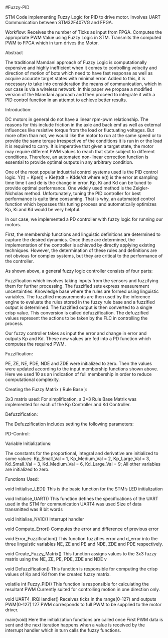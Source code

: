 #Fuzzy-PID

STM Code implementing Fuzzy Logic for PID to drive motor.
Involves UART Communication between STM32F407VG and FPGA.

Workflow:
Receives the number of Ticks as input from FPGA. 
Computes the appropriate PWM Value using Fuzzy Logic in STM.
Transmits the computed PWM to FPGA which in turn drives the Motor.

Abstract

The traditional Mamdani approach of Fuzzy Logic is computationally expensive and highly inefficient when it comes to controlling velocity and direction of motion of bots which need to have fast response as well as acquire accurate target states with minimal error. Added to this, it is necessary to take into consideration the means of communication, which in our case is via a wireless network. In this paper we propose a modified version of the Mamdani approach and then proceed to integrate it with a PID control function in an attempt to achieve better results.

Introduction:
	
DC motors in general do not have a linear rpm-pwm relationship. The reasons for this include friction in the axle and back emf as well as external influences like resistive torque from the load or fluctuating voltages. But more often than not, we would like the motor to run at the same speed or to provide the same torque irrespective of the conditions it is run in or the load it is required to carry. It is imperative that given a target state, the motor may require different PWM values to reach that state subject to different conditions. Therefore, an automated non-linear correction function is essential to provide optimal outputs in any arbitrary condition.

One of the most popular industrial control systems used is the PID control logic.
	Y(t)  = Kpe(t) + Kie(t)dt + Kdde/dt
where  e(t) is the error at sampling time time t and de is the change in error. 
Kp, Ki and Kd can be tuned to provide optimal performance. One widely used method is the Zeigler-Nicholas method. 
Unfortunately, tuning the PID controller for best performance is quite time consuming. That is why, an automated control function which bypasses this tuning process and automatically optimizes Kp, Ki and Kd would be very helpful.

In our case, we implemented a PD controller with fuzzy logic for running our motors.

First, the membership functions and linguistic definitions are determined to capture the desired dynamics. Once these are determined, the implementation of the controller is achieved by directly applying existing techniques. However, the determination of these rules and definitions are not obvious for complex systems, but they are critical to the performance of the controller.


As shown above, a general fuzzy logic controller consists of four parts:

Fuzzification which involves taking inputs from the sensors and fuzzifying them for further processing. The fuzzified sets express measurement uncertainties.
Knowledge base where the rules are formed using linguistic variables.
The fuzzified measurements are then used by the inference engine to evaluate the rules stored in the fuzzy rule base and a fuzzified output is determined.
The fuzzified output is then converted to a single crisp value. This conversion is called defuzzification. The defuzzified values represent the actions to be taken by the FLC in controlling the process.


Our fuzzy controller takes as input the error and change in error and outputs Kp and Kd.
These new values are fed into a PD function which computes the required PWM.



Fuzzification:

PE, ZE, NE, PDE, NDE and ZDE were initialized to zero.
Then the values were updated according to the input membership functions shown above. Here we used 10 as an indication of full membership in order to reduce computational complexity.  

Creating the Fuzzy Matrix ( Rule Base ):

3x3 matrix used:
For simplification, a 3*3 Rule Base Matrix was implemented for each of the Kp Controller and Kd Controller.



Defuzzification:

The Defuzzification includes setting the following parameters:
 


PD-Control:
	

Variable Initializations:

The constants for the proportional, integral and derivative are initialized to some values:
Kp_Small_Val = 1, Kp_Medium_Val = 2, Kp_Large_Val = 3,
Kd_Small_Val = 3, Kd_Medium_Val = 6, Kd_Large_Val = 9;
All other variables are initialized to zero.

Functions Used:

void Initialise_LED()
This is the basic function for the STM’s LED initialization

void Initialise_UART()
This function defines the specifications of the UART used in the STM for communication
UART4 was used
Size of data transmitted was 8 bit words

void Initialise_NVIC()
Interrupt handler

void Compute_Error()
Computes the error and difference of previous error

void Error_Fuzzification()
This function fuzzifies error and d_error into the three linguistic variables NE, ZE and PE and NDE, ZDE and PDE respectively.

void Create_Fuzzy_Matrix()
This function assigns values to the 3x3 fuzzy matrix using the NE, ZE, PE, PDE, ZDE and NDE v


void Defuzzification()
This function is responsible for computing the crisp values of Kp and Kd from the created fuzzy matrix.

volatile int Fuzzy_PID()
This function is responsible for calculating the resultant PWM
Currently suited for controlling motion in one direction only. 

void UART4_IRQHandler()
Receives ticks in the range(0-127) and outputs PWM(0-127)
127 PWM corresponds to full PWM to be supplied to the motor driver.

main(void)
Here the initialization functions are called once
First PWM data is sent and the next iteration happens when a value is received by the interrupt handler which in turn calls the fuzzy functions.


